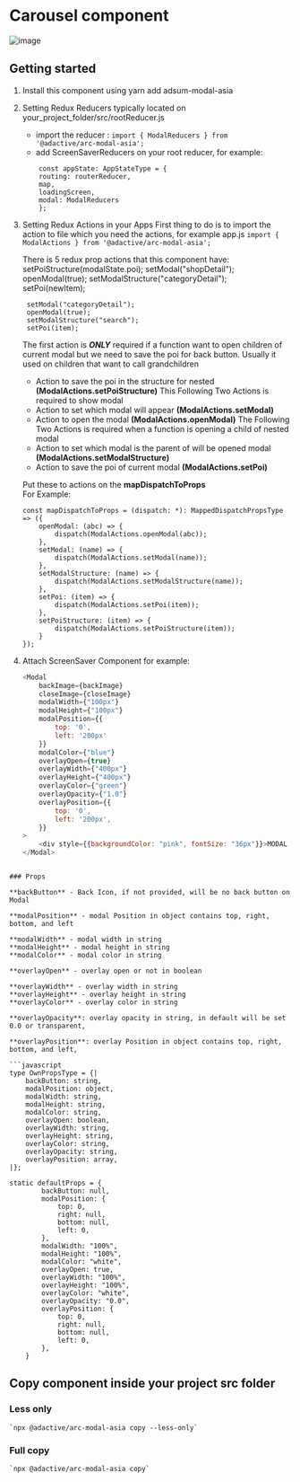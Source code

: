 # Carousel component

![image](https://user-images.githubusercontent.com/5297278/40351912-38f849c8-5db6-11e8-8690-8198ca33bad4.pnghttps://user-images.githubusercontent.com/5297278/40352018-82424548-5db6-11e8-838b-a0b4e64bc921.png)

## Getting started

1. Install this component using
    yarn add adsum-modal-asia
2. Setting Redux Reducers
    typically located on your_project_folder/src/rootReducer.js
    - import the reducer : 
    ```import { ModalReducers } from '@adactive/arc-modal-asia';```
    - add ScreenSaverReducers on your root reducer, for example:
    ```
        const appState: AppStateType = {
        routing: routerReducer,
        map,
        loadingScreen,
        modal: ModalReducers
        };
    ```
3. Setting Redux Actions in your Apps
    First thing to do is to import the action to file which you need the actions, for example app.js
    ```import { ModalActions } from '@adactive/arc-modal-asia';```

    There is 5 redux prop actions that this component have:
    setPoiStructure(modalState.poi);
    setModal("shopDetail"); 
    openModal(true);
    setModalStructure("categoryDetail");
    setPoi(newItem);


        setModal("categoryDetail"); 
        openModal(true);
        setModalStructure("search");
        setPoi(item);
    The first action is ***ONLY*** required if a function want to open children of current modal but we need to save the poi for back button. Usually it used on children that want to call grandchildren
    - Action to save the poi in the structure for nested
    **(ModalActions.setPoiStructure)**
    This Following Two Actions is required to show modal
    - Action to set which modal will appear
    **(ModalActions.setModal)**
    - Action to open the modal
    **(ModalActions.openModal)**
    The Following Two Actions is required when a function is opening a child of nested modal
    - Action to set which modal is the parent of will be opened modal
    **(ModalActions.setModalStructure)**
    - Action to save the poi of current modal
    **(ModalActions.setPoi)**

    Put these to actions on the **mapDispatchToProps**  
    For Example:
    
    ```
    const mapDispatchToProps = (dispatch: *): MappedDispatchPropsType => ({
        openModal: (abc) => {
            dispatch(ModalActions.openModal(abc));
        },
        setModal: (name) => {
            dispatch(ModalActions.setModal(name));
        },
        setModalStructure: (name) => {
            dispatch(ModalActions.setModalStructure(name));
        },
        setPoi: (item) => {
            dispatch(ModalActions.setPoi(item));
        },
        setPoiStructure: (item) => {
            dispatch(ModalActions.setPoiStructure(item));
        }
    });
    ```

4. Attach ScreenSaver Component
    for example:
    ```javascript
    <Modal  
        backImage={backImage}
        closeImage={closeImage}
        modalWidth={"100px"}
        modalHeight={"100px"}
        modalPosition={{
            top: '0',
            left: '200px'
        }}
        modalColor={"blue"}
        overlayOpen={true}
        overlayWidth={"400px"}
        overlayHeight={"400px"}
        overlayColor={"green"}
        overlayOpacity={"1.0"}
        overlayPosition={{
            top: '0',
            left: '200px',
        }}
    >
        <div style={{backgroundColor: "pink", fontSize: "36px"}}>MODAL THREE</div>
    </Modal>
```

### Props

**backButton** - Back Icon, if not provided, will be no back button on Modal

**modalPosition** - modal Position in object contains top, right, bottom, and left

**modalWidth** - modal width in string
**modalHeight** - modal height in string
**modalColor** - modal color in string

**overlayOpen** - overlay open or not in boolean

**overlayWidth** - overlay width in string
**overlayHeight** - overlay height in string
**overlayColor** - overlay color in string

**overlayOpacity**: overlay opacity in string, in default will be set 0.0 or transparent,

**overlayPosition**: overlay Position in object contains top, right, bottom, and left,
 
```javascript
type OwnPropsType = {|
    backButton: string,
    modalPosition: object,
    modalWidth: string,
    modalHeight: string,
    modalColor: string,
    overlayOpen: boolean,
    overlayWidth: string,
    overlayHeight: string,
    overlayColor: string,
    overlayOpacity: string,
    overlayPosition: array,
|};

static defaultProps = {
        backButton: null,
        modalPosition: {
            top: 0,
            right: null,
            bottom: null,
            left: 0,
        },
        modalWidth: "100%",
        modalHeight: "100%",
        modalColor: "white",
        overlayOpen: true,
        overlayWidth: "100%",
        overlayHeight: "100%",
        overlayColor: "white",
        overlayOpacity: "0.0",
        overlayPosition: {
            top: 0,
            right: null,
            bottom: null,
            left: 0,
        },
    }
```


## Copy component inside your project src folder  

### Less only
    `npx @adactive/arc-modal-asia copy --less-only`
    
### Full copy
    `npx @adactive/arc-modal-asia copy`
